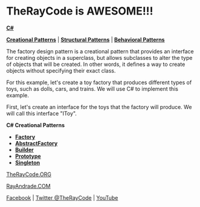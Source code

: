 # TheRayCode is AWESOME!!!

**[C#](../README.md)**

**[Creational Patterns](../README.md)** | **[Structural Patterns](../../Structural/README.md)** | **[Behavioral Patterns](../../Behavioral/README.md)**

The factory design pattern is a creational pattern that provides an interface for creating objects in a superclass, but allows subclasses to alter the type of objects that will be created. In other words, it defines a way to create objects without specifying their exact class.

For this example, let's create a toy factory that produces different types of toys, such as dolls, cars, and trains. We will use C# to implement this example.

First, let's create an interface for the toys that the factory will produce. We will call this interface "IToy".



**C# Creational Patterns**

 * **[Factory](../Factory/README.md)**
 * **[AbstractFactory](../AbstractFactory/README.md)**
 * **[Builder](../Builder/README.md)**
 * **[Prototype](../Prototype/README.md)**
 * **[Singleton](../Singleton/README.md)**

[TheRayCode.ORG](https://www.TheRayCode.org)

[RayAndrade.COM](https://www.RayAndrade.com)

[Facebook](https://www.facebook.com/TheRayCode/) | [Twitter @TheRayCode](https://www.twitter.com/TheRayCode/) | [YouTube](https://www.youtube.com/AndradeRay/)

